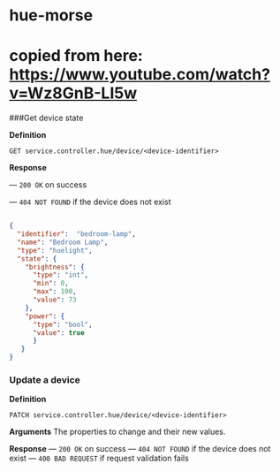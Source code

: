 # hue-morse

# copied from here: https://www.youtube.com/watch?v=Wz8GnB-LI5w

###Get device state 

**Definition**

`GET service.controller.hue/device/<device-identifier>`

**Response**

— `200 OK` on success

— `404 NOT FOUND` if the device does not exist 

```json

{
  "identifier":  "bedroom-lamp",
  "name": "Bedroom Lamp",
  "type": "huelight",
  "state": {
    "brightness": {
      "type": "int",
      "min": 0,
      "max": 100,
      "value": 73
    },
    "power": {
      "type": "bool",
      "value": true
      }
   }
}
```

### Update a device

**Definition**

`PATCH service.controller.hue/device/<device-identifier>`

**Arguments**
The properties to change and their new values.

**Response**
— `200 OK` on success
— `404 NOT FOUND` if the device does not exist 
— `400 BAD REQUEST` if request validation fails 
